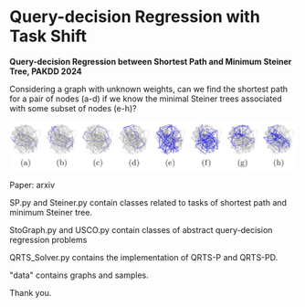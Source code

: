 # Query-decision Regression with Task Shift

**Query-decision Regression between Shortest Path and Minimum Steiner Tree, PAKDD 2024**

Considering a graph with unknown weights, can we find the shortest path for a pair of nodes (a-d) if we know the minimal Steiner trees
associated with some subset of nodes (e-h)?

![alt text](https://github.com/cdslabamotong/QRTS/blob/main/abstract.jpg)

Paper: arxiv

SP.py and Steiner.py contain classes related to tasks of shortest path and minimum Steiner tree.

StoGraph.py and USCO.py contain classes of abstract query-decision regression problems


QRTS_Solver.py contains the implementation of QRTS-P and QRTS-PD.


"data" contains graphs and samples.

Thank you.
